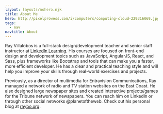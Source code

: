 ```yaml
---
layout: layouts/nohero.njk
title: About Me
hero: http://pixelprowess.com/i/computers/computing-cloud-229316069.jpg
tags:
  - nav
navtitle: About
---
```


Ray Villalobos is a full-stack design/development teacher and senior staff instructor at [LinkedIn Learning](https://www.linkedin.com/learning/instructors/ray-villalobos). His courses are focused on front-end design and development topics such as JavaScript, AngularJS, React, and Sass, plus frameworks like Bootstrap and tools that can make you a faster, more efficient developer. He has a clear and practical teaching style and will help you improve your skills through real-world exercises and projects.

Previously, as a director of multimedia for Entravision Communications, Ray managed a network of radio and TV station websites on the East Coast. He also designed large newspaper sites and created interactive projects/games for the Tribune network of newspapers. You can reach him on LinkedIn or through other social networks @planetoftheweb. Check out his personal blog at [raybo.org](http://raybo.org).
